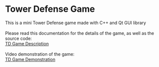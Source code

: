 # Tower Defense Game

This is a mini Tower Defense game made with C++ and Qt GUI library<br>
<br>
Please read this documentation for the details of the game, as well as the source code:<br>
[TD Game Description](td_game_description.pdf)<br>
<br>
Video demonstration of the game:<br>
[TD Game Demonstration](https://youtu.be/GLkcOq6tYJk)
